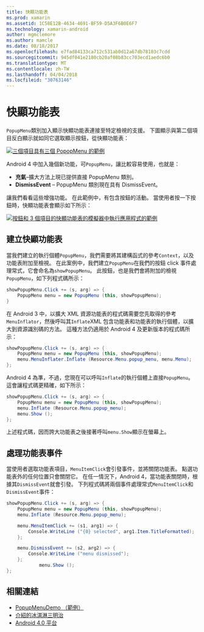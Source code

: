 ```yaml
---
title: 快顯功能表
ms.prod: xamarin
ms.assetid: 1C58E12B-4634-4691-BF59-D5A3F6B0E6F7
ms.technology: xamarin-android
author: mgmclemore
ms.author: mamcle
ms.date: 08/18/2017
ms.openlocfilehash: e7fad84133ca712c531ab0d12a67db78103c7cdd
ms.sourcegitcommit: 945df041e2180cb20af08b83cc703ecd1aedc6b0
ms.translationtype: MT
ms.contentlocale: zh-TW
ms.lasthandoff: 04/04/2018
ms.locfileid: "30763146"
---
```

# <a name="popup-menu"></a>快顯功能表

`PopupMenu`類別加入顯示快顯功能表連接至特定檢視的支援。 下圖顯示與第二個項目反白顯示就如同它選取顯示按鈕，從快顯功能表：

 [![三個項目具有三個 PopopMenu 的範例](popup-menu-images/20-popupmenu.png)](popup-menu-images/20-popupmenu.png#lightbox)

Android 4 中加入幾個新功能，可`PopupMenu`，讓比較容易使用，也就是：

-   **充氣**&ndash;擴大方法上現已提供直接 PopupMenu 類別。
-   **DismissEvent** &ndash; PopupMenu 類別現在具有 DismissEvent。

讓我們看看這些增強功能。 在此範例中，有包含按鈕的活動。 當使用者按一下按鈕時，快顯功能表會顯示如下所示：

 [![按鈕和 3 個項目的快顯功能表的模擬器中執行應用程式的範例](popup-menu-images/06-popupmenu.png)](popup-menu-images/06-popupmenu.png#lightbox)


## <a name="creating-a-popup-menu"></a>建立快顯功能表

當我們建立的執行個體`PopupMenu`，我們需要將其建構函式的參考`Context`，以及功能表附加至檢視。 在此案例中，我們建立`PopupMenu`在我們的按鈕 click 事件處理常式，它會命名為`showPopupMenu`。
此按鈕，也是我們會將附加的檢視`PopupMenu`，如下列程式碼所示：

```csharp
showPopupMenu.Click += (s, arg) => {
    PopupMenu menu = new PopupMenu (this, showPopupMenu);
}
```

在 Android 3 中，以擴大 XML 資源功能表的程式碼需要您先取得的參考`MenuInflator`，然後呼叫其`Inflate`XML 包含功能表和功能表的執行個體，以擴大到資源識別碼的方法。 這種方法仍適用於 Android 4 及更新版本的程式碼所示：

```csharp
showPopupMenu.Click += (s, arg) => {
    PopupMenu menu = new PopupMenu (this, showPopupMenu);
    menu.MenuInflater.Inflate (Resource.Menu.popup_menu, menu.Menu);
};
```

Android 4 為準，不過，您現在可以呼叫`Inflate`的執行個體上直接`PopupMenu`。 這會讓程式碼更精確，如下所示：

```csharp
showPopupMenu.Click += (s, arg) => {
    PopupMenu menu = new PopupMenu (this, showPopupMenu);
    menu.Inflate (Resource.Menu.popup_menu);
    menu.Show ();
};
```

上述程式碼，因而誇大功能表之後接著呼叫`menu.Show`顯示在螢幕上。


## <a name="handling-menu-events"></a>處理功能表事件

當使用者選取功能表項目，`MenuItemClick`會引發事件，並將關閉功能表。 點選功能表外的任何位置只會關閉它。 在任一情況下，Android 4，當功能表關閉時，根據其`DismissEvent`就會引發。 下列程式碼將兩個事件處理常式`MenuItemClick`和`DismissEvent`事件：

```csharp
showPopupMenu.Click += (s, arg) => {
    PopupMenu menu = new PopupMenu (this, showPopupMenu);
    menu.Inflate (Resource.Menu.popup_menu);

    menu.MenuItemClick += (s1, arg1) => {
        Console.WriteLine ("{0} selected", arg1.Item.TitleFormatted);
    };

    menu.DismissEvent += (s2, arg2) => {
        Console.WriteLine ("menu dismissed");
    };
            menu.Show ();
};
```



## <a name="related-links"></a>相關連結

- [PopupMenuDemo （範例）](https://developer.xamarin.com/samples/monodroid/PopupMenuDemo/)
- [介紹的冰淇淋三明治](http://www.android.com/about/ice-cream-sandwich/)
- [Android 4.0 平台](http://developer.android.com/sdk/android-4.0.html)
